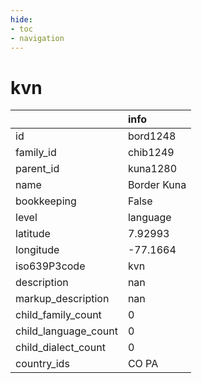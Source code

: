 ```yaml
---
hide:
- toc
- navigation
---
```

# kvn
|                      | info        |
|:---------------------|:------------|
| id                   | bord1248    |
| family_id            | chib1249    |
| parent_id            | kuna1280    |
| name                 | Border Kuna |
| bookkeeping          | False       |
| level                | language    |
| latitude             | 7.92993     |
| longitude            | -77.1664    |
| iso639P3code         | kvn         |
| description          | nan         |
| markup_description   | nan         |
| child_family_count   | 0           |
| child_language_count | 0           |
| child_dialect_count  | 0           |
| country_ids          | CO PA       |